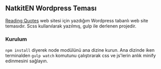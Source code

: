 ## NatkitEN Wordpress Teması

[Reading Quotes](https://readingquotes.com/) web sitesi için yazdığım Wordpress tabanlı web site temasıdır. Scss kullanılarak yazılmış, gulp ile derlenen projedir. 

### Kurulum

`npm install` diyerek node modülünü ana dizine kurun. Ana dizinde iken terminalden `gulp watch` komutunu çalıştırarak css ve js'lerin anlık minify edinmesini sağlayın.